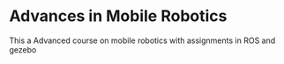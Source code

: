 # Advances in Mobile Robotics
 This a Advanced course on mobile robotics with assignments in ROS and gezebo
